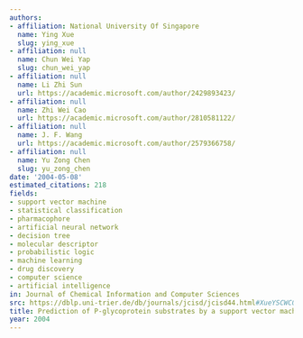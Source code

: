 ```yaml
---
authors:
- affiliation: National University Of Singapore
  name: Ying Xue
  slug: ying_xue
- affiliation: null
  name: Chun Wei Yap
  slug: chun_wei_yap
- affiliation: null
  name: Li Zhi Sun
  url: https://academic.microsoft.com/author/2429893423/
- affiliation: null
  name: Zhi Wei Cao
  url: https://academic.microsoft.com/author/2810581122/
- affiliation: null
  name: J. F. Wang
  url: https://academic.microsoft.com/author/2579366758/
- affiliation: null
  name: Yu Zong Chen
  slug: yu_zong_chen
date: '2004-05-08'
estimated_citations: 218
fields:
- support vector machine
- statistical classification
- pharmacophore
- artificial neural network
- decision tree
- molecular descriptor
- probabilistic logic
- machine learning
- drug discovery
- computer science
- artificial intelligence
in: Journal of Chemical Information and Computer Sciences
src: https://dblp.uni-trier.de/db/journals/jcisd/jcisd44.html#XueYSCWC04
title: Prediction of P-glycoprotein substrates by a support vector machine approach.
year: 2004
---
```

